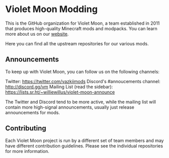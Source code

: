 # Violet Moon Modding

This is the GitHub organization for Violet Moon, a team established in 2011 that produces high-quality Minecraft
mods and modpacks. You can learn more about us on our [website](https://violetmoon.org/).

Here you can find all the upstream repositories for our various mods.

## Announcements
To keep up with Violet Moon, you can follow us on the following channels:

Twitter: https://twitter.com/vazkiimods
Discord's #annoucements channel: http://discord.gg/vm
Mailing List (read the sidebar): https://lists.sr.ht/~williewillus/violet-moon-announce

The Twitter and Discord tend to be more active, while the mailing list will contain more high-signal announcements, usually just release announcements for mods.

## Contributing
Each Violet Moon project is run by a different set of team members and may have different contribution guidelines. Please see the individual repositories for more information.
